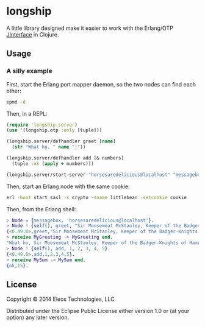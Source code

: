 # longship

A little library designed make it easier to work with the Erlang/OTP [JInterface](http://www.erlang.org/doc/apps/jinterface/jinterface_users_guide.html) in Clojure.

## Usage

### A silly example

First, start the Erlang port mapper daemon, so the two nodes can find each other:

```bash
epmd -d
```

Then, in a REPL:

```clojure
(require 'longship.server)
(use '[longship.otp :only [tuple]])

(longship.server/defhandler greet [name]
  (str "What ho, " name "!"))

(longship.server/defhandler add [& numbers]
  (tuple :ok (apply + numbers)))

(longship.server/start-server "horsesaredelicious@localhost" "messagebox" "cookie")
```

Then, start an Erlang node with the same cookie:

```bash
erl -boot start_sasl -s crypto -sname littlebean -setcookie cookie
```

Then, from the Erlang shell:

```erlang
> Node = {messagebox, 'horsesaredelicious@localhost'}.
> Node ! {self(), greet, "Sir Moosemeat McStanley, Keeper of the Badger-Knights of Hamramnon"}.
{<0.49.0>,greet,"Sir Moosemeat McStanley, Keeper of the Badger-Knights of Hamramnon"}
> receive MyGreeting -> MyGreeting end.
"What ho, Sir Moosemeat McStanley, Keeper of the Badger-Knights of Hamramnon!"
> Node ! {self(), add, 1, 2, 3, 4, 5}.
{<0.49.0>,add,1,2,3,4,5}.
> receive MySum -> MySum end.
{ok,15}.
```

## License

Copyright © 2014 Eleos Technologies, LLC

Distributed under the Eclipse Public License either version 1.0 or (at
your option) any later version.

